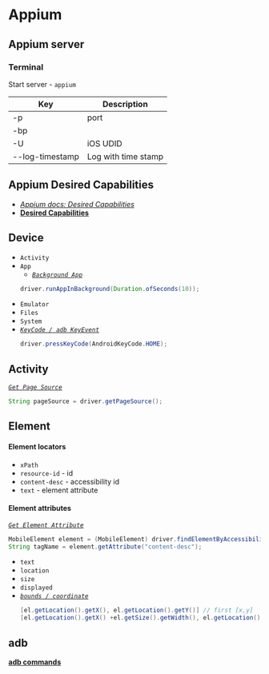 <!-- [_Appium docs: _]() -->

# Appium

## Appium server

### Terminal

Start server - `appium`

| Key | Description |
| --- | --- |
| -p | port |
| -bp |  |
| -U | iOS UDID |
| --log-timestamp | Log with time stamp |

## Appium Desired Capabilities

- [_Appium docs: Desired Capabilities_](http://appium.io/docs/en/writing-running-appium/caps/)
- [__Desired Capabilities__](/Appium/DesiredCapabilities.md)

## Device

- `Activity`
- `App`
    - [_`Background App`_](https://appium.readthedocs.io/en/latest/en/commands/device/app/background-app/)
    ```java
    driver.runAppInBackground(Duration.ofSeconds(10));
    ```
- `Emulator`
- `Files`
- `System`
- [_`KeyCode / adb KeyEvent`_](http://appium.io/docs/en/commands/device/keys/press-keycode/)
    ```java
    driver.pressKeyCode(AndroidKeyCode.HOME);
    ```

## Activity

[_`Get Page Source`_](http://appium.io/docs/en/commands/session/source/)
```java
String pageSource = driver.getPageSource();
``` 

## Element

#### Element locators

- `xPath`
- `resource-id` - id
- `content-desc` - accessibility id
- `text` - element attribute

#### Element attributes

[_`Get Element Attribute`_](https://appium.readthedocs.io/en/stable/en/commands/element/attributes/attribute/)
```java
MobileElement element = (MobileElement) driver.findElementByAccessibilityId("SomeAccessibilityID");
String tagName = element.getAttribute("content-desc");
```

- `text`
- `location`
- `size`
- `displayed`
- [_`bounds / coordinate`_](https://discuss.appium.io/t/is-there-anyway-to-get-the-bounds-properties-of-element-using-appium/17215)
    ```java
    [el.getLocation().getX(), el.getLocation().getY()] // first [x,y]
    [el.getLocation().getX() +el.getSize().getWidth(), el.getLocation().getY()+el.getSize().getHeight()] // second [x,y]
    ```

## adb

[__adb commands__](https://github.com/sergius-la/Cheatsheet/blob/master/adb.md)